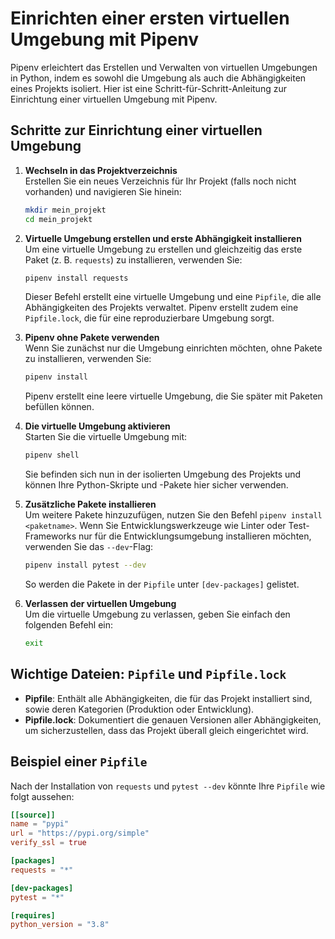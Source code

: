 # Einrichten einer ersten virtuellen Umgebung mit Pipenv

Pipenv erleichtert das Erstellen und Verwalten von virtuellen Umgebungen in Python, indem es sowohl die Umgebung als auch die Abhängigkeiten eines Projekts isoliert. Hier ist eine Schritt-für-Schritt-Anleitung zur Einrichtung einer virtuellen Umgebung mit Pipenv.

## Schritte zur Einrichtung einer virtuellen Umgebung

1. **Wechseln in das Projektverzeichnis**  
   Erstellen Sie ein neues Verzeichnis für Ihr Projekt (falls noch nicht vorhanden) und navigieren Sie hinein:

   ```bash
   mkdir mein_projekt
   cd mein_projekt
   ```

2. **Virtuelle Umgebung erstellen und erste Abhängigkeit installieren**  
   Um eine virtuelle Umgebung zu erstellen und gleichzeitig das erste Paket (z. B. `requests`) zu installieren, verwenden Sie:

   ```bash
   pipenv install requests
   ```

   Dieser Befehl erstellt eine virtuelle Umgebung und eine `Pipfile`, die alle Abhängigkeiten des Projekts verwaltet. Pipenv erstellt zudem eine `Pipfile.lock`, die für eine reproduzierbare Umgebung sorgt.

3. **Pipenv ohne Pakete verwenden**  
   Wenn Sie zunächst nur die Umgebung einrichten möchten, ohne Pakete zu installieren, verwenden Sie:

   ```bash
   pipenv install
   ```

   Pipenv erstellt eine leere virtuelle Umgebung, die Sie später mit Paketen befüllen können.

4. **Die virtuelle Umgebung aktivieren**  
   Starten Sie die virtuelle Umgebung mit:

   ```bash
   pipenv shell
   ```

   Sie befinden sich nun in der isolierten Umgebung des Projekts und können Ihre Python-Skripte und -Pakete hier sicher verwenden.

5. **Zusätzliche Pakete installieren**  
   Um weitere Pakete hinzuzufügen, nutzen Sie den Befehl `pipenv install <paketname>`. Wenn Sie Entwicklungswerkzeuge wie Linter oder Test-Frameworks nur für die Entwicklungsumgebung installieren möchten, verwenden Sie das `--dev`-Flag:

   ```bash
   pipenv install pytest --dev
   ```

   So werden die Pakete in der `Pipfile` unter `[dev-packages]` gelistet.

6. **Verlassen der virtuellen Umgebung**  
   Um die virtuelle Umgebung zu verlassen, geben Sie einfach den folgenden Befehl ein:

   ```bash
   exit
   ```

## Wichtige Dateien: `Pipfile` und `Pipfile.lock`

- **Pipfile**: Enthält alle Abhängigkeiten, die für das Projekt installiert sind, sowie deren Kategorien (Produktion oder Entwicklung).
- **Pipfile.lock**: Dokumentiert die genauen Versionen aller Abhängigkeiten, um sicherzustellen, dass das Projekt überall gleich eingerichtet wird.

## Beispiel einer `Pipfile`

Nach der Installation von `requests` und `pytest --dev` könnte Ihre `Pipfile` wie folgt aussehen:

```toml
[[source]]
name = "pypi"
url = "https://pypi.org/simple"
verify_ssl = true

[packages]
requests = "*"

[dev-packages]
pytest = "*"

[requires]
python_version = "3.8"
```

```
